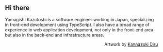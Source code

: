 ## Hi there

Yamagishi Kazutoshi is a software engineer working in Japan, specializing in front-end development using TypeScript. I also have a broad range of experience in web application development, not only in the front-end area but also in the back-end and infrastructure areas.

<div align="right">

Artwork by [Kannazuki Diru](https://twitter.com/diru_k1005)

</div>
